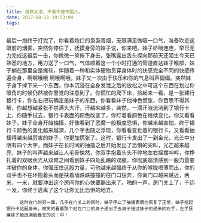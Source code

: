 ```yaml
---
title: 男默女泪，不看不是中国人。
date: 2017-08-11 19:53:04
tags:
---
```

 最后一炮终于打完了，你看着炮口的袅袅青烟，无限满足微吸一口气，准备吹走这眼前的烟雾，突然你停住了，抚摸身旁的妹子说，你来吧。妹子娇喘连连，早已无力完成这最后一击，你微微一笑俯下身去，张嘴露出舌头探向那前天还陌生今天已熟悉的地方，用力送了一口气，气体顺着这一个小时打通的管道直达妹子喉部，妹子躺在那里全是瘫软，伴随着一种和实体硬物贯穿身体时的快感完全不同的快感传遍全身，啊啊哦哦 啊哦啊哦，妹子又一次由于快乐和你的气息叫声偏偏。突然妹子身下掉下来一个东西，你本沉浸在全身发泄之后的放松之中可这个东西在划过你眼角的时候仍然被你警觉的注意到了。你慌忙的爬下床，捡起来一看，是一张建行银行卡，你左右把玩确定是妹子的东西，你看看妹子他神色慌张，你百思不得其解，你越想越紧张不禁满头大汗，汗越来越多，突然，一滴汗液流淌到了银行卡上，你随手拭去，银行卡表面的颜色改变了，你盯着看颜色在继续变化，你又看看妹子，妹子全身开始抽搐，好像看到了恶魔一般极度恐惧，你越来越害怕，终于银行卡颜色的变化越来越深，几个字也随之浮现，你看看变化着的银行卡，又看看抽搐得越来越厉害的妹子，你更加慌张了。这时，银行卡发出了一到金光，光芒中分明有四个大字，而妹子在长时间的抽搐之后开始发出了恐惧的尖叫，光芒越来越亮，妹子的叫声越来越让人毛骨悚然，你双手抱着头头不停地左右摇摆呻吟，你挣扎着的双眼余光从双臂之间看到妹子四处乱踢的双腿，你彻底崩溃感到一股力量要冲破你的身体，你强压住这股力量，可他越来越强终于从你的喉咙喷薄而出，你的双手也不在环抱着头而是扶着墙跌跌撞撞的往门口狂奔，你离门口越来越近，两米，一米，就要冲出这个房间你的心快要蹦出来了。啪的一声，房门关上了，千钧一发，你终于逃离了这个让你无比恐惧的地方。

         这时在门的另一面，几乎在门关上的同时，妹子停止了抽搐表情也恢复了正常，妹子拾起银行卡站起身来，微笑的看着那个站在门口的男子递出手去男子接过妹子的递来的右手，左手抚摸妹子脸庞满脸眷恋的说：中！
